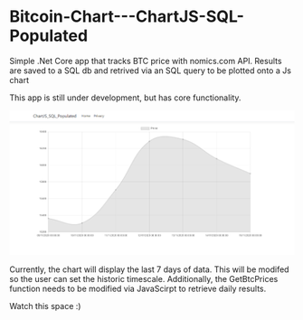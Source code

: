 # Bitcoin-Chart---ChartJS-SQL-Populated
Simple .Net Core app that tracks BTC price with nomics.com API. Results are saved to a SQL db and retrived via an SQL query to be plotted onto a Js chart

This app is still under development, but has core functionality. 


![](Screenshots/BtcChart.PNG)

Currently, the chart will display the last 7 days of data. This will be modifed so the user can set the historic timescale. Additionally, the GetBtcPrices function needs to be modified via JavaScirpt to retrieve daily results.

Watch this space :) 
